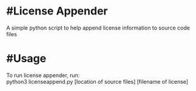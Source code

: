 #License Appender
=================

A simple python script to help append license information to source code files

#Usage
=================
To run license appender, run:<br>
python3 licenseappend.py [location of source files] [filename of license]
